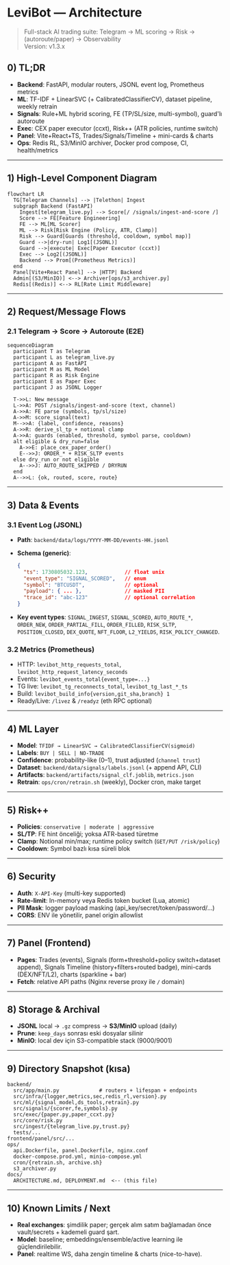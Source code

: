 # LeviBot — Architecture

> Full-stack AI trading suite: Telegram → ML scoring → Risk → (autoroute/paper) → Observability  
> Version: v1.3.x

## 0) TL;DR
- **Backend**: FastAPI, modular routers, JSONL event log, Prometheus metrics
- **ML**: TF-IDF + LinearSVC (+ CalibratedClassifierCV), dataset pipeline, weekly retrain
- **Signals**: Rule+ML hybrid scoring, FE (TP/SL/size, multi-symbol), guard'lı autoroute
- **Exec**: CEX paper executor (ccxt), Risk++ (ATR policies, runtime switch)
- **Panel**: Vite+React+TS, Trades/Signals/Timeline + mini-cards & charts
- **Ops**: Redis RL, S3/MinIO archiver, Docker prod compose, CI, health/metrics

---

## 1) High-Level Component Diagram

```mermaid
flowchart LR
  TG[Telegram Channels] --> |Telethon| Ingest
  subgraph Backend (FastAPI)
    Ingest[telegram_live.py] --> Score[/ /signals/ingest-and-score /]
    Score --> FE[Feature Engineering]
    FE --> ML[ML Scorer]
    ML --> Risk[Risk Engine (Policy, ATR, Clamp)]
    Risk --> Guard[Guards (threshold, cooldown, symbol map)]
    Guard -->|dry-run| Log1[(JSONL)]
    Guard -->|execute| Exec[Paper Executor (ccxt)]
    Exec --> Log2[(JSONL)]
    Backend --> Prom[(Prometheus Metrics)]
  end
  Panel[Vite+React Panel] --> |HTTP| Backend
  Admin[(S3/MinIO)] <--> Archiver[ops/s3_archiver.py]
  Redis[(Redis)] <--> RL[Rate Limit Middleware]
```

---

## 2) Request/Message Flows

### 2.1 Telegram → Score → Autoroute (E2E)

```mermaid
sequenceDiagram
  participant T as Telegram
  participant L as telegram_live.py
  participant A as FastAPI
  participant M as ML Model
  participant R as Risk Engine
  participant E as Paper Exec
  participant J as JSONL Logger

  T->>L: New message
  L->>A: POST /signals/ingest-and-score (text, channel)
  A->>A: FE parse (symbols, tp/sl/size)
  A->>M: score_signal(text)
  M-->>A: {label, confidence, reasons}
  A->>R: derive_sl_tp + notional clamp
  A->>A: guards (enabled, threshold, symbol parse, cooldown)
  alt eligible & dry_run=false
    A->>E: place_cex_paper_order()
    E-->>J: ORDER_* + RISK_SLTP events
  else dry_run or not eligible
    A-->>J: AUTO_ROUTE_SKIPPED / DRYRUN
  end
  A-->>L: {ok, routed, score, route}
```

---

## 3) Data & Events

### 3.1 Event Log (JSONL)

* **Path**: `backend/data/logs/YYYY-MM-DD/events-HH.jsonl`
* **Schema (generic)**:

  ```json
  {
    "ts": 1730805032.123,            // float unix
    "event_type": "SIGNAL_SCORED",   // enum
    "symbol": "BTCUSDT",             // optional
    "payload": { ... },              // masked PII
    "trace_id": "abc-123"            // optional correlation
  }
  ```
* **Key event types**: `SIGNAL_INGEST`, `SIGNAL_SCORED`, `AUTO_ROUTE_*`,
  `ORDER_NEW`, `ORDER_PARTIAL_FILL`, `ORDER_FILLED`, `RISK_SLTP`,
  `POSITION_CLOSED`, `DEX_QUOTE`, `NFT_FLOOR`, `L2_YIELDS`, `RISK_POLICY_CHANGED`.

### 3.2 Metrics (Prometheus)

* HTTP: `levibot_http_requests_total`, `levibot_http_request_latency_seconds`
* Events: `levibot_events_total{event_type=...}`
* TG live: `levibot_tg_reconnects_total`, `levibot_tg_last_*_ts`
* Build: `levibot_build_info{version,git_sha,branch} 1`
* Ready/Live: `/livez` & `/readyz` (eth RPC optional)

---

## 4) ML Layer

* **Model**: `TFIDF → LinearSVC → CalibratedClassifierCV(sigmoid)`
* **Labels**: `BUY | SELL | NO-TRADE`
* **Confidence**: probability-like (0–1), trust adjusted (`channel trust`)
* **Dataset**: `backend/data/signals/labels.jsonl` (+ append API, CLI)
* **Artifacts**: `backend/artifacts/signal_clf.joblib`, `metrics.json`
* **Retrain**: `ops/cron/retrain.sh` (weekly), Docker cron, make target

---

## 5) Risk++

* **Policies**: `conservative | moderate | aggressive`
* **SL/TP**: FE hint önceliği; yoksa ATR-based türetme
* **Clamp**: Notional min/max; runtime policy switch (`GET/PUT /risk/policy`)
* **Cooldown**: Symbol bazlı kısa süreli blok

---

## 6) Security

* **Auth**: `X-API-Key` (multi-key supported)
* **Rate-limit**: In-memory veya Redis token bucket (Lua, atomic)
* **PII Mask**: logger payload masking (api_key/secret/token/password/…)
* **CORS**: ENV ile yönetilir, panel origin allowlist

---

## 7) Panel (Frontend)

* **Pages**: Trades (events), Signals (form+threshold+policy switch+dataset append),
  Signals Timeline (history+filters+routed badge), mini-cards (DEX/NFT/L2),
  charts (sparkline + bar)
* **Fetch**: relative API paths (Nginx reverse proxy ile `/` domain)

---

## 8) Storage & Archival

* **JSONL** local → `.gz` compress → **S3/MinIO** upload (daily)
* **Prune**: `keep_days` sonrası eski dosyalar silinir
* **MinIO**: local dev için S3-compatible stack (9000/9001)

---

## 9) Directory Snapshot (kısa)

```
backend/
  src/app/main.py             # routers + lifespan + endpoints
  src/infra/{logger,metrics,sec,redis_rl,version}.py
  src/ml/{signal_model,ds_tools,retrain}.py
  src/signals/{scorer,fe,symbols}.py
  src/exec/{paper.py,paper_ccxt.py}
  src/core/risk.py
  src/ingest/{telegram_live.py,trust.py}
  tests/...
frontend/panel/src/...
ops/
  api.Dockerfile, panel.Dockerfile, nginx.conf
  docker-compose.prod.yml, minio-compose.yml
  cron/{retrain.sh, archive.sh}
  s3_archiver.py
docs/
  ARCHITECTURE.md, DEPLOYMENT.md  <-- (this file)
```

---

## 10) Known Limits / Next

* **Real exchanges**: şimdilik paper; gerçek alım satım bağlamadan önce vault/secrets + kademeli guard şart.
* **Model**: baseline; embeddings/ensemble/active learning ile güçlendirilebilir.
* **Panel**: realtime WS, daha zengin timeline & charts (nice-to-have).
